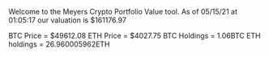 Welcome to the Meyers Crypto Portfolio Value tool. 
As of 05/15/21 at 01:05:17 our valuation is $161176.97 

BTC Price = $49612.08
 ETH Price = $4027.75
BTC Holdings = 1.06BTC
 ETH holdings = 26.960005962ETH 
